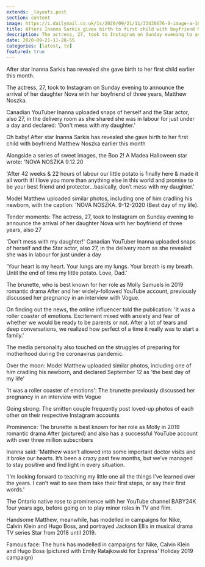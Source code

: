 ```yaml
---
extends: _layouts.post
section: content
image: https://i.dailymail.co.uk/1s/2020/09/21/11/33430676-0-image-a-101_1600682929749.jpg 
title: Afters Inanna Sarkis gives birth to first child with boyfriend Matthew Noszka 
description: The actress, 27, took to Instagram on Sunday evening to announce the arrival of her daughter Nova, who she welcomed earlier this month with her boyfriend of three years, Matthew, also 27. 
date: 2020-09-21-11-28-55 
categories: [latest, tv] 
featured: true 
--- 
```

After star Inanna Sarkis has revealed she gave birth to her first child earlier this month.

The actress, 27, took to Instagram on Sunday evening to announce the arrival of her daughter Nova with her boyfriend of three years, Matthew Noszka.

Canadian YouTuber Inanna uploaded snaps of herself and the Star actor, also 27, in the delivery room as she shared she was in labour for just under a day and declared: 'Don't mess with my daughter.'

Oh baby! After star Inanna Sarkis has revealed she gave birth to her first child with boyfriend Matthew Noszka earlier this month

Alongside a series of sweet images, the Boo 2! A Madea Halloween star wrote: 'NOVA NOSZKA 9.12.20

'After 42 weeks & 22 hours of labour our little potato is finally here & made it all worth it! I love you more than anything else in this world and promise to be your best friend and protector...basically, don’t mess with my daughter.'

Model Matthew uploaded similar photos, including one of him cradling his newborn, with the caption: 'NOVA NOSZKA. 9-12-2020 (Best day of my life).

Tender moments: The actress, 27, took to Instagram on Sunday evening to announce the arrival of her daughter Nova with her boyfriend of three years, also 27



'Don't mess with my daughter!' Canadian YouTuber Inanna uploaded snaps of herself and the Star actor, also 27, in the delivery room as she revealed she was in labour for just under a day 

'Your heart is my heart. Your lungs are my lungs. Your breath is my breath. Until the end of time my little potato. Love, Dad.'

The brunette, who is best known for her role as Molly Samuels in 2019 romantic drama After and her widely-followed YouTube account, previously discussed her pregnancy in an interview with Vogue.

On finding out the news, the online influencer told the publication: 'It was a roller coaster of emotions. Excitement mixed with anxiety and fear of whether we would be ready to be parents or not. After a lot of tears and deep conversations, we realized how perfect of a time it really was to start a family.'

The media personality also touched on the struggles of preparing for motherhood during the coronavirus pandemic.



Over the moon: Model Matthew uploaded similar photos, including one of him cradling his newborn, and declared September 12 as 'the best day of my life'

'It was a roller coaster of emotions': The brunette previously discussed her pregnancy in an interview with Vogue

Going strong: The smitten couple frequently post loved-up photos of each other on their respective Instagram accounts

Prominence: The brunette is best known for her role as Molly in 2019 romantic drama After (pictured) and also has a successful YouTube account with over three million subscribers

Inanna said: 'Matthew wasn’t allowed into some important doctor visits and it broke our hearts. It’s been a crazy past few months, but we’ve managed to stay positive and find light in every situation.

'I’m looking forward to teaching my little one all the things I’ve learned over the years. I can’t wait to see them take their first steps, or say their first words.'

The Ontario native rose to prominence with her YouTube channel BABY24K four years ago, before going on to play minor roles in TV and film.

Handsome Matthew, meanwhile, has modelled in campaigns for Nike, Calvin Klein and Hugo Boss, and portrayed Jackson Ellis in musical drama TV series Star from 2018 until 2019.

Famous face: The hunk has modelled in campaigns for Nike, Calvin Klein and Hugo Boss (pictured with Emily Ratajkowski for Express' Holiday 2019 campaign)

